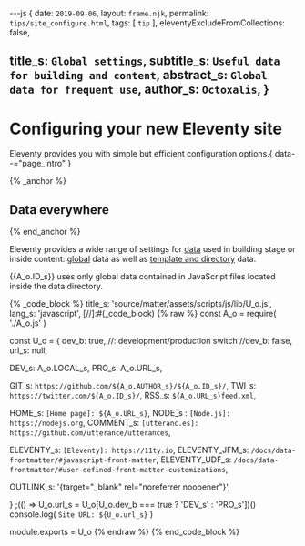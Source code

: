 ---js
{
  date:      `2019-09-06`,
  layout:    `frame.njk`,
  permalink: `tips/site_configure.html`,
  tags:      [ `tip` ],
  eleventyExcludeFromCollections: false,

  title_s:    `Global settings`,
  subtitle_s: `Useful data for building and content`,
  abstract_s: `Global data for frequent use`,
  author_s:   `Octoxalis`,
}
---
[comment]: # (======== Post ========)
# Configuring your new Eleventy site

Eleventy provides you with simple but efficient configuration options.{ data--="page_intro" }

{% _anchor %}
## Data everywhere
{% end_anchor %}


Eleventy provides a wide range of settings for [data] used in building stage or inside content: [global] data as well as [template and directory] data.

{{A_o.ID_s}} uses only global data contained in JavaScript files located inside the data directory.

{% _code_block %}
    title_s: 'source/matter/assets/scripts/js/lib/U_o.js',
    lang_s: 'javascript',
[//]:#(_code_block)
{% raw %}
const A_o = require( './A_o.js' )

const U_o =
{
  dev_b: true,     //: development/production switch
  //dev_b: false,
  url_s: null,

  DEV_s: A_o.LOCAL_s,
  PRO_s: A_o.URL_s,

  GIT_s: `https://github.com/${A_o.AUTHOR_s}/${A_o.ID_s}/`,
  TWI_s: `https://twitter.com/${A_o.ID_s}/`,
  RSS_s: `${A_o.URL_s}feed.xml`,

  HOME_s:    `[Home page]: ${A_o.URL_s}`,
  NODE_s :   `[Node.js]: https://nodejs.org`,
  COMMENT_s: `[utteranc.es]: https://github.com/utterance/utterances`,

  ELEVENTY_s:     `[Eleventy]: https://11ty.io`,
  ELEVENTY_JFM_s: `/docs/data-frontmatter/#javascript-front-matter`,
  ELEVENTY_UDF_s: `/docs/data-frontmatter/#user-defined-front-matter-customizations`,

  OUTLINK_s: '{target="_blank" rel="noreferrer noopener"}',

}
;(() => U_o.url_s = U_o[U_o.dev_b === true ? 'DEV_s' : 'PRO_s'])()
console.log( `Site URL: ${U_o.url_s}` )

module.exports = U_o
{% endraw %}
{% end_code_block %}


[comment]: # (======== Links ========)

[data]: https://www.11ty.io/docs/data/
[global]: https://www.11ty.io/docs/data-global/
[template and directory]: https://www.11ty.io/docs/data-template-dir/
